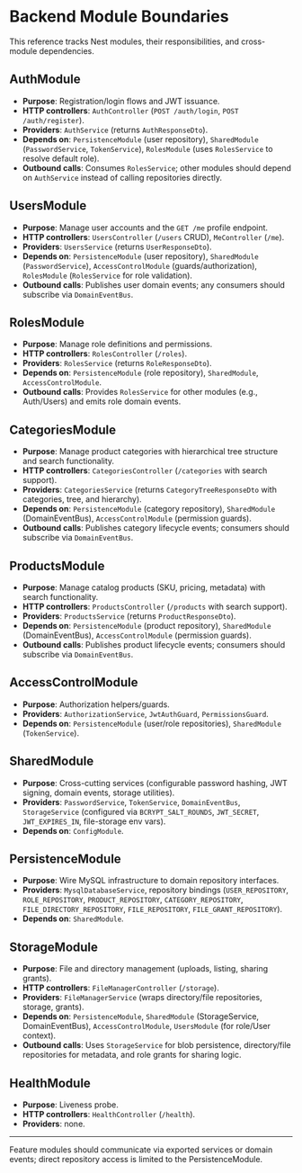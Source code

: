 # Backend Module Boundaries

This reference tracks Nest modules, their responsibilities, and cross-module dependencies.

## AuthModule
- **Purpose**: Registration/login flows and JWT issuance.
- **HTTP controllers**: `AuthController` (`POST /auth/login`, `POST /auth/register`).
- **Providers**: `AuthService` (returns `AuthResponseDto`).
- **Depends on**: `PersistenceModule` (user repository), `SharedModule` (`PasswordService`, `TokenService`), `RolesModule` (uses `RolesService` to resolve default role).
- **Outbound calls**: Consumes `RolesService`; other modules should depend on `AuthService` instead of calling repositories directly.

## UsersModule
- **Purpose**: Manage user accounts and the `GET /me` profile endpoint.
- **HTTP controllers**: `UsersController` (`/users` CRUD), `MeController` (`/me`).
- **Providers**: `UsersService` (returns `UserResponseDto`).
- **Depends on**: `PersistenceModule` (user repository), `SharedModule` (`PasswordService`), `AccessControlModule` (guards/authorization), `RolesModule` (`RolesService` for role validation).
- **Outbound calls**: Publishes user domain events; any consumers should subscribe via `DomainEventBus`.

## RolesModule
- **Purpose**: Manage role definitions and permissions.
- **HTTP controllers**: `RolesController` (`/roles`).
- **Providers**: `RolesService` (returns `RoleResponseDto`).
- **Depends on**: `PersistenceModule` (role repository), `SharedModule`, `AccessControlModule`.
- **Outbound calls**: Provides `RolesService` for other modules (e.g., Auth/Users) and emits role domain events.

## CategoriesModule
- **Purpose**: Manage product categories with hierarchical tree structure and search functionality.
- **HTTP controllers**: `CategoriesController` (`/categories` with search support).
- **Providers**: `CategoriesService` (returns `CategoryTreeResponseDto` with categories, tree, and hierarchy).
- **Depends on**: `PersistenceModule` (category repository), `SharedModule` (DomainEventBus), `AccessControlModule` (permission guards).
- **Outbound calls**: Publishes category lifecycle events; consumers should subscribe via `DomainEventBus`.

## ProductsModule
- **Purpose**: Manage catalog products (SKU, pricing, metadata) with search functionality.
- **HTTP controllers**: `ProductsController` (`/products` with search support).
- **Providers**: `ProductsService` (returns `ProductResponseDto`).
- **Depends on**: `PersistenceModule` (product repository), `SharedModule` (DomainEventBus), `AccessControlModule` (permission guards).
- **Outbound calls**: Publishes product lifecycle events; consumers should subscribe via `DomainEventBus`.

## AccessControlModule
- **Purpose**: Authorization helpers/guards.
- **Providers**: `AuthorizationService`, `JwtAuthGuard`, `PermissionsGuard`.
- **Depends on**: `PersistenceModule` (user/role repositories), `SharedModule` (`TokenService`).

## SharedModule
- **Purpose**: Cross-cutting services (configurable password hashing, JWT signing, domain events, storage utilities).
- **Providers**: `PasswordService`, `TokenService`, `DomainEventBus`, `StorageService` (configured via `BCRYPT_SALT_ROUNDS`, `JWT_SECRET`, `JWT_EXPIRES_IN`, file-storage env vars).
- **Depends on**: `ConfigModule`.

## PersistenceModule
- **Purpose**: Wire MySQL infrastructure to domain repository interfaces.
- **Providers**: `MysqlDatabaseService`, repository bindings (`USER_REPOSITORY`, `ROLE_REPOSITORY`, `PRODUCT_REPOSITORY`, `CATEGORY_REPOSITORY`, `FILE_DIRECTORY_REPOSITORY`, `FILE_REPOSITORY`, `FILE_GRANT_REPOSITORY`).
- **Depends on**: `SharedModule`.

## StorageModule
- **Purpose**: File and directory management (uploads, listing, sharing grants).
- **HTTP controllers**: `FileManagerController` (`/storage`).
- **Providers**: `FileManagerService` (wraps directory/file repositories, storage, grants).
- **Depends on**: `PersistenceModule`, `SharedModule` (StorageService, DomainEventBus), `AccessControlModule`, `UsersModule` (for role/User context).
- **Outbound calls**: Uses `StorageService` for blob persistence, directory/file repositories for metadata, and role grants for sharing logic.

## HealthModule
- **Purpose**: Liveness probe.
- **HTTP controllers**: `HealthController` (`/health`).
- **Providers**: none.

---

Feature modules should communicate via exported services or domain events; direct repository access is limited to the PersistenceModule.
